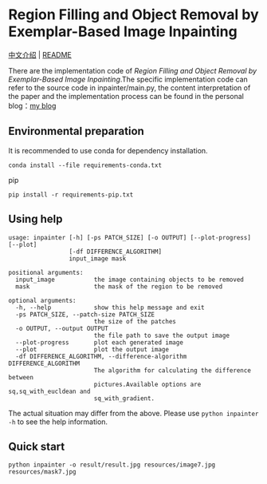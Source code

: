 # Region Filling and Object Removal by Exemplar-Based Image Inpainting

[中文介绍](README.md) | [README](README_en.md)

There are the implementation code of *Region Filling and Object Removal by Exemplar-Based Image Inpainting*.The specific implementation code can refer to the source code in inpainter/main.py, the content interpretation of the paper and the implementation process can be found in the personal blog：[my blog](https://blog.yinaoxiong.cn/2018/11/03/%E5%A4%8D%E7%8E%B0-Region-Filling-and-Object-Removal-by-Exemplar-Based-Image-Inpainting.html)

## Environmental preparation

It is recommended to use conda for dependency installation.

```shell
conda install --file requirements-conda.txt
```

pip

```shell
pip install -r requirements-pip.txt
```

## Using help

```shell
usage: inpainter [-h] [-ps PATCH_SIZE] [-o OUTPUT] [--plot-progress] [--plot]
                 [-df DIFFERENCE_ALGORITHM]
                 input_image mask

positional arguments:
  input_image           the image containing objects to be removed
  mask                  the mask of the region to be removed

optional arguments:
  -h, --help            show this help message and exit
  -ps PATCH_SIZE, --patch-size PATCH_SIZE
                        the size of the patches
  -o OUTPUT, --output OUTPUT
                        the file path to save the output image
  --plot-progress       plot each generated image
  --plot                plot the output image
  -df DIFFERENCE_ALGORITHM, --difference-algorithm DIFFERENCE_ALGORITHM
                        The algorithm for calculating the difference between
                        pictures.Available options are sq,sq_with_eucldean and
                        sq_with_gradient.
```

The actual situation may differ from the above. Please use `python inpainter -h` to see the help information.

## Quick start

```shell
python inpainter -o result/result.jpg resources/image7.jpg resources/mask7.jpg
```